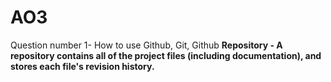 # AO3
Question number 1- How to use Github, Git, Github
<b>Repository - A repository contains all of the project files (including documentation), and stores each file's revision history.</b>
